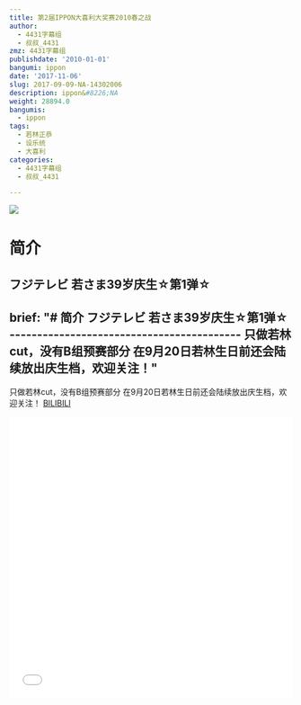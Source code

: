 ```yaml
---
title: 第2届IPPON大喜利大奖赛2010春之战
author:
  - 4431字幕组
  - 叔叔_4431
zmz: 4431字幕组
publishdate: '2010-01-01'
bangumi: ippon
date: '2017-11-06'
slug: 2017-09-09-NA-14302006
description: ippon&#8226;NA
weight: 28894.0
bangumis:
  - ippon
tags:
  - 若林正恭
  - 设乐统
  - 大喜利
categories:
  - 4431字幕组
  - 叔叔_4431

---
```

![](https://i.imgur.com/rBvzhTR.png)
# 简介  
フジテレビ
若さま39岁庆生☆第1弹☆
---------------------------------------
brief: "# 简介 フジテレビ 若さま39岁庆生☆第1弹☆ ------------------------------------------ 只做若林cut，没有B组预赛部分 在9月20日若林生日前还会陆续放出庆生档，欢迎关注！"
---
只做若林cut，没有B组预赛部分
在9月20日若林生日前还会陆续放出庆生档，欢迎关注！
  [BILIBILI](https://www.bilibili.com/video/av14302006/)

  <iframe src="//www.bilibili.com/blackboard/player.html?aid=14302006" width="100%" height="500" frameborder="0" allowfullscreen="allowfullscreen"></iframe>

